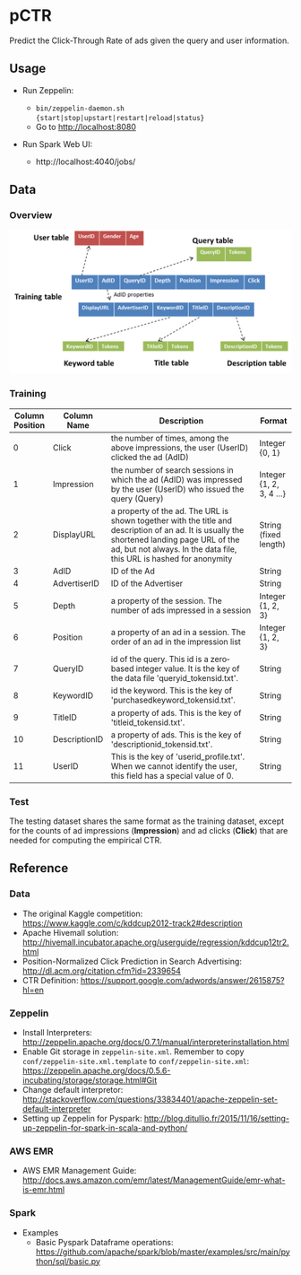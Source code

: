 # pCTR
Predict the Click-Through Rate of ads given the query and user information.


## Usage

* Run Zeppelin:

  *  `bin/zeppelin-daemon.sh {start|stop|upstart|restart|reload|status}`
  *  Go to [http://localhost:8080](http://localhost:8080/) 

* Run Spark Web UI:

  * http://localhost:4040/jobs/


## Data

### Overview

![data.png](data.png)

### Training

| Column Position | Column Name   | Description                              | Format                 |
| --------------- | ------------- | ---------------------------------------- | ---------------------- |
| 0               | Click         | the number of times, among the above impressions, the user (UserID) clicked the ad (AdID) | Integer {0, 1}         |
| 1               | Impression    | the number of search sessions in which the ad (AdID) was impressed by the user (UserID) who issued the query (Query) | Integer {1, 2, 3, 4 …} |
| 2               | DisplayURL    | a property of the ad. The URL is shown together with the title and description of an ad. It is usually the shortened landing page URL of the ad, but not always. In the data file,  this URL is hashed for anonymity | String (fixed length)  |
| 3               | AdID          | ID of the Ad                             | String                 |
| 4               | AdvertiserID  | ID of the Advertiser                     | String                 |
| 5               | Depth         | a property of the session.  The number of ads impressed in a session | Integer {1, 2, 3}      |
| 6               | Position      | a property of an ad in a session.  The order of an ad in the impression list | Integer {1, 2, 3}      |
| 7               | QueryID       | id of the query. This id is a zero‐based integer value. It is the key of the data file 'queryid_tokensid.txt'. | String                 |
| 8               | KeywordID     | id the keyword. This is the key of  'purchasedkeyword_tokensid.txt'. | String                 |
| 9               | TitleID       | a property of ads. This is the key of 'titleid_tokensid.txt'. | String                 |
| 10              | DescriptionID | a property of ads.  This is the key of 'descriptionid_tokensid.txt'. | String                 |
| 11              | UserID        | This is the key of 'userid_profile.txt'.  When we cannot identify the user, this field has a special value of 0. | String                 |

### Test

The testing dataset shares the same format as the training dataset, except for the counts of ad impressions (**Impression**) and ad clicks (**Click**) that are needed for computing the empirical CTR. 

## Reference

### Data

* The original Kaggle competition: https://www.kaggle.com/c/kddcup2012-track2#description
* Apache Hivemall solution: http://hivemall.incubator.apache.org/userguide/regression/kddcup12tr2.html
* Position-Normalized Click Prediction in Search Advertising: http://dl.acm.org/citation.cfm?id=2339654
* CTR Definition: https://support.google.com/adwords/answer/2615875?hl=en


  			

### Zeppelin

* Install Interpreters: http://zeppelin.apache.org/docs/0.7.1/manual/interpreterinstallation.html
* Enable Git storage in `zeppelin-site.xml`. Remember to copy `conf/zeppelin-site.xml.template` to  `conf/zeppelin-site.xml`: https://zeppelin.apache.org/docs/0.5.6-incubating/storage/storage.html#Git
* Change default interpretor: http://stackoverflow.com/questions/33834401/apache-zeppelin-set-default-interpreter
* Setting up Zeppelin for Pyspark: http://blog.ditullio.fr/2015/11/16/setting-up-zeppelin-for-spark-in-scala-and-python/

### AWS EMR

* AWS EMR Management Guide: http://docs.aws.amazon.com/emr/latest/ManagementGuide/emr-what-is-emr.html

### Spark

* Examples
  * Basic Pyspark Dataframe operations: https://github.com/apache/spark/blob/master/examples/src/main/python/sql/basic.py